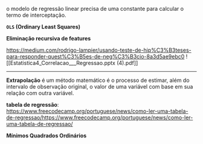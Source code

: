 o modelo de regressão linear precisa de uma constante para calcular o termo de interceptação.

**`OLS` (Ordinary Least Squares)**

**Eliminação recursiva de features**

https://medium.com/rodrigo-lampier/usando-teste-de-hip%C3%B3teses-para-responder-quest%C3%B5es-de-neg%C3%B3cio-8a3d5ae9ebc0
![[Estatistica4_Correlacao___Regressao.pptx (4).pdf]]

--------------

**Extrapolação** é um método matemático é o processo de estimar, além do intervalo de observação original, o valor de uma variável com base em sua relação com outra variável.



**tabela de regressão**: https://www.freecodecamp.org/portuguese/news/como-ler-uma-tabela-de-regressao/https://www.freecodecamp.org/portuguese/news/como-ler-uma-tabela-de-regressao/


**Mínimos Quadrados Ordinários**